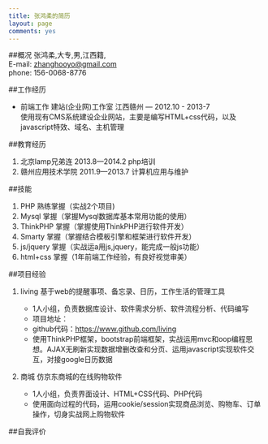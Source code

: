 ```yaml
---
title: 张鸿柔的简历
layout: page
comments: yes
---
```


##概况
张鸿柔,大专,男,江西籍,    
E-mail: zhanghooyo@gmail.com    
phone: 156-0068-8776

##工作经历
* 前端工作    建站(企业网)工作室    江西赣州 		 — 2012.10 - 2013-7    
  	使用现有CMS系统建设企业网站，主要是编写HTML+css代码，以及javascript特效、域名、主机管理

##教育经历
1. 北京lamp兄弟连		2013.8—2014.2	php培训    
2. 赣州应用技术学院    2011.9—2013.7	计算机应用与维护


##技能
1. PHP		熟练掌握（实战2个项目)
2. Mysql		掌握（掌握Mysql数据库基本常用功能的使用）
3. ThinkPHP		掌握（掌握使用ThinkPHP进行软件开发）
4. Smarty		掌握（掌握结合模板引擎和框架进行软件开发）
5. js/jquery		掌握（实战运a用js,jquery，能完成一般js功能）
6. html+css		掌握（1年前端工作经验，有良好视觉审美） 

##项目经验
1. living	基于web的提醒事项、备忘录、日历，工作生活的管理工具
	* 1人小组，负责数据库设计、软件需求分析、软件流程分析、代码编写
	* 项目地址：
	* github代码：https://www.github.com/living
	* 使用ThinkPHP框架，bootstrap前端框架，实战运用mvc和oop编程思想。AJAX无刷新实现数据增删改查和分页、运用javascript实现软件交互，对接google日历数据

2. 商城	仿京东商城的在线购物软件
	* 1人小组，负责界面设计、HTML+CSS代码、PHP代码
	* 使用面向过程的代码，运用cookie/session实现商品浏览、购物车、订单操作，切身实战网上购物软件


##自我评价
